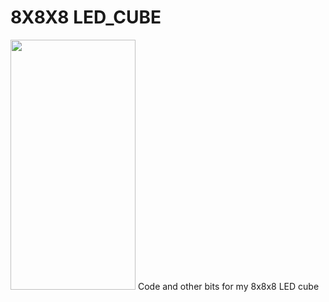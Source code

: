 # 8X8X8 LED_CUBE

<img src = "https://github.com/emern/LED_CUBE/blob/master/ezgif-1-f2215bf0ad7d.gif" width="200" height="400"/>
 Code and other bits for my 8x8x8 LED cube
